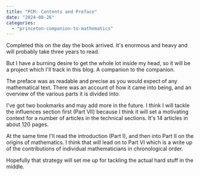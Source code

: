 ```yaml
---
title: "PCM: Contents and Preface"
date: "2024-08-26"
categories: 
  - "princeton-companion-to-mathematics"
---
```


Completed this on the day the book arrived. It's enormous and heavy and will probably take three years to read.

But I have a burning desire to get the whole lot inside my head, so it will be a project which I'll track in this blog. A companion to the companion.

The preface was as readable and precise as you would expect of any mathematical text. There was an account of how it came into being, and an overview of the various parts it is divided into.

I've got two bookmarks and may add more in the future. I think I will tackle the influences section first (Part VII) because I think it will set a motivating context for a number of articles in the technical sections. It's 14 articles in about 120 pages.

At the same time I'll read the introduction (Part I), and then into Part II on the origins of mathematics. I think that will lead on to Part VI which is a write up of the contributions of individual mathematicians in chronological order.

Hopefully that strategy will set me up for tackling the actual hard stuff in the middle.

